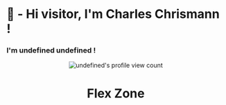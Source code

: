 <h1>👋 - Hi visitor, I'm Charles Chrismann !</h1>
<h3>I'm undefined undefined !</h3>
<p align="center">
  <img src="https://komarev.com/ghpvc/?username=undefined" alt="undefined's profile view count">
</p>
<h1 align="center">Flex Zone</h1>
